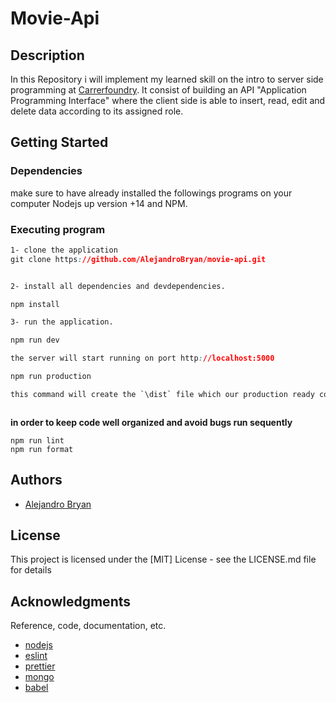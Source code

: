 # Movie-Api

## Description 
In this Repository i will implement my learned skill on the intro to server side programming at [Carrerfoundry](https://careerfoundry.com). It consist of building an API "Application Programming Interface" where the client side is able to insert, read, edit and delete data according to its assigned role.

## Getting Started

### Dependencies
make sure to have already installed the followings programs on your computer Nodejs up version +14 and NPM. 

### Executing program

```css
1- clone the application
git clone https://github.com/AlejandroBryan/movie-api.git


2- install all dependencies and devdependencies.

npm install 

3- run the application. 

npm run dev

the server will start running on port http://localhost:5000

npm run production

this command will create the `\dist` file which our production ready code.



```
**in order to keep code well organized and avoid bugs run sequently**
```
npm run lint 
npm run format

```


## Authors

* [Alejandro Bryan](https://alejandrobryan.com/)

## License

This project is licensed under the [MIT] License - see the LICENSE.md file for details

## Acknowledgments

Reference, code, documentation, etc.
* [nodejs](https://nodejs.org/en/)
* [eslint](https://eslint.org/)
* [prettier](https://prettier.io/)
* [mongo](https://mongodb.com/)
* [babel](https://babeljs.io/)

